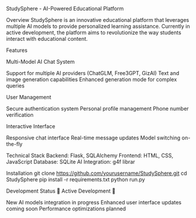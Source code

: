 StudySphere - AI-Powered Educational Platform

Overview
StudySphere is an innovative educational platform that leverages multiple AI models to provide personalized learning assistance. 
Currently in active development, the platform aims to revolutionize the way students interact with educational content.

Features

Multi-Model AI Chat System

   Support for multiple AI providers (ChatGLM, Free3GPT, GizAI)
   Text and image generation capabilities
   Enhanced generation mode for complex queries

User Management

   Secure authentication system
   Personal profile management
   Phone number verification

Interactive Interface

   Responsive chat interface
   Real-time message updates
   Model switching on-the-fly

Technical Stack
Backend: Flask, SQLAlchemy
Frontend: HTML, CSS, JavaScript
Database: SQLite
AI Integration: g4f librar

Installation
git clone https://github.com/yourusername/StudySphere.git
cd StudySphere
pip install -r requirements.txt
python run.py


Development Status
🚧 Active Development 🚧

New AI models integration in progress
Enhanced user interface updates coming soon
Performance optimizations planned
